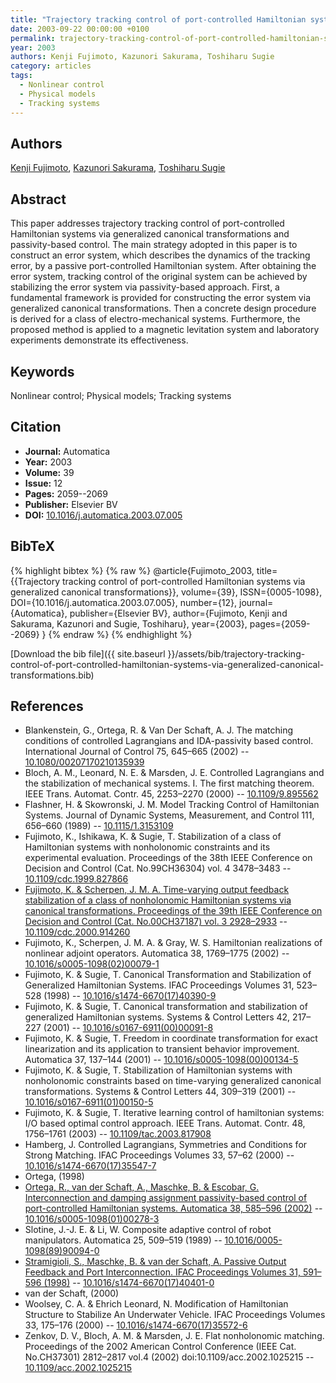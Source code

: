 ```yaml
---
title: "Trajectory tracking control of port-controlled Hamiltonian systems via generalized canonical transformations"
date: 2003-09-22 00:00:00 +0100
permalink: trajectory-tracking-control-of-port-controlled-hamiltonian-systems-via-generalized-canonical-transformations
year: 2003
authors: Kenji Fujimoto, Kazunori Sakurama, Toshiharu Sugie
category: articles
tags:
  - Nonlinear control
  - Physical models
  - Tracking systems
---
```

 
## Authors
[Kenji Fujimoto](authors/kenji-fujimoto), [Kazunori Sakurama](authors/kazunori-sakurama), [Toshiharu Sugie](authors/toshiharu-sugie)
 
## Abstract
This paper addresses trajectory tracking control of port-controlled Hamiltonian systems via generalized canonical transformations and passivity-based control. The main strategy adopted in this paper is to construct an error system, which describes the dynamics of the tracking error, by a passive port-controlled Hamiltonian system. After obtaining the error system, tracking control of the original system can be achieved by stabilizing the error system via passivity-based approach. First, a fundamental framework is provided for constructing the error system via generalized canonical transformations. Then a concrete design procedure is derived for a class of electro-mechanical systems. Furthermore, the proposed method is applied to a magnetic levitation system and laboratory experiments demonstrate its effectiveness.
 
## Keywords
Nonlinear control; Physical models; Tracking systems
 
## Citation
- **Journal:** Automatica
- **Year:** 2003
- **Volume:** 39
- **Issue:** 12
- **Pages:** 2059--2069
- **Publisher:** Elsevier BV
- **DOI:** [10.1016/j.automatica.2003.07.005](https://doi.org/10.1016/j.automatica.2003.07.005)
 
## BibTeX
{% highlight bibtex %}
{% raw %}
@article{Fujimoto_2003,
  title={{Trajectory tracking control of port-controlled Hamiltonian systems via generalized canonical transformations}},
  volume={39},
  ISSN={0005-1098},
  DOI={10.1016/j.automatica.2003.07.005},
  number={12},
  journal={Automatica},
  publisher={Elsevier BV},
  author={Fujimoto, Kenji and Sakurama, Kazunori and Sugie, Toshiharu},
  year={2003},
  pages={2059--2069}
}
{% endraw %}
{% endhighlight %}
 
[Download the bib file]({{ site.baseurl }}/assets/bib/trajectory-tracking-control-of-port-controlled-hamiltonian-systems-via-generalized-canonical-transformations.bib)
 
## References
- Blankenstein, G., Ortega, R. & Van Der Schaft, A. J. The matching conditions of controlled Lagrangians and IDA-passivity based control. International Journal of Control 75, 645–665 (2002) -- [10.1080/00207170210135939](https://doi.org/10.1080/00207170210135939)
- Bloch, A. M., Leonard, N. E. & Marsden, J. E. Controlled Lagrangians and the stabilization of mechanical systems. I. The first matching theorem. IEEE Trans. Automat. Contr. 45, 2253–2270 (2000) -- [10.1109/9.895562](https://doi.org/10.1109/9.895562)
- Flashner, H. & Skowronski, J. M. Model Tracking Control of Hamiltonian Systems. Journal of Dynamic Systems, Measurement, and Control 111, 656–660 (1989) -- [10.1115/1.3153109](https://doi.org/10.1115/1.3153109)
- Fujimoto, K., Ishikawa, K. & Sugie, T. Stabilization of a class of Hamiltonian systems with nonholonomic constraints and its experimental evaluation. Proceedings of the 38th IEEE Conference on Decision and Control (Cat. No.99CH36304) vol. 4 3478–3483 -- [10.1109/cdc.1999.827866](https://doi.org/10.1109/cdc.1999.827866)
- [Fujimoto, K. & Scherpen, J. M. A. Time-varying output feedback stabilization of a class of nonholonomic Hamiltonian systems via canonical transformations. Proceedings of the 39th IEEE Conference on Decision and Control (Cat. No.00CH37187) vol. 3 2928–2933](time-varying-output-feedback-stabilization-of-a-class-of-nonholonomic-hamiltonian-systems-via-canonical-transformations) -- [10.1109/cdc.2000.914260](https://doi.org/10.1109/cdc.2000.914260)
- Fujimoto, K., Scherpen, J. M. A. & Gray, W. S. Hamiltonian realizations of nonlinear adjoint operators. Automatica 38, 1769–1775 (2002) -- [10.1016/s0005-1098(02)00079-1](https://doi.org/10.1016/s0005-1098(02)00079-1)
- Fujimoto, K. & Sugie, T. Canonical Transformation and Stabilization of Generalized Hamiltonian Systems. IFAC Proceedings Volumes 31, 523–528 (1998) -- [10.1016/s1474-6670(17)40390-9](https://doi.org/10.1016/s1474-6670(17)40390-9)
- Fujimoto, K. & Sugie, T. Canonical transformation and stabilization of generalized Hamiltonian systems. Systems &amp; Control Letters 42, 217–227 (2001) -- [10.1016/s0167-6911(00)00091-8](https://doi.org/10.1016/s0167-6911(00)00091-8)
- Fujimoto, K. & Sugie, T. Freedom in coordinate transformation for exact linearization and its application to transient behavior improvement. Automatica 37, 137–144 (2001) -- [10.1016/s0005-1098(00)00134-5](https://doi.org/10.1016/s0005-1098(00)00134-5)
- Fujimoto, K. & Sugie, T. Stabilization of Hamiltonian systems with nonholonomic constraints based on time-varying generalized canonical transformations. Systems &amp; Control Letters 44, 309–319 (2001) -- [10.1016/s0167-6911(01)00150-5](https://doi.org/10.1016/s0167-6911(01)00150-5)
- Fujimoto, K. & Sugie, T. Iterative learning control of hamiltonian systems: I/O based optimal control approach. IEEE Trans. Automat. Contr. 48, 1756–1761 (2003) -- [10.1109/tac.2003.817908](https://doi.org/10.1109/tac.2003.817908)
- Hamberg, J. Controlled Lagrangians, Symmetries and Conditions for Strong Matching. IFAC Proceedings Volumes 33, 57–62 (2000) -- [10.1016/s1474-6670(17)35547-7](https://doi.org/10.1016/s1474-6670(17)35547-7)
- Ortega, (1998)
- [Ortega, R., van der Schaft, A., Maschke, B. & Escobar, G. Interconnection and damping assignment passivity-based control of port-controlled Hamiltonian systems. Automatica 38, 585–596 (2002)](interconnection-and-damping-assignment-passivity-based-control-of-port-controlled-hamiltonian-systems) -- [10.1016/s0005-1098(01)00278-3](https://doi.org/10.1016/s0005-1098(01)00278-3)
- Slotine, J.-J. E. & Li, W. Composite adaptive control of robot manipulators. Automatica 25, 509–519 (1989) -- [10.1016/0005-1098(89)90094-0](https://doi.org/10.1016/0005-1098(89)90094-0)
- [Stramigioli, S., Maschke, B. & van der Schaft, A. Passive Output Feedback and Port Interconnection. IFAC Proceedings Volumes 31, 591–596 (1998)](passive-output-feedback-and-port-interconnection) -- [10.1016/s1474-6670(17)40401-0](https://doi.org/10.1016/s1474-6670(17)40401-0)
- van der Schaft, (2000)
- Woolsey, C. A. & Ehrich Leonard, N. Modification of Hamiltonian Structure to Stabilize An Underwater Vehicle. IFAC Proceedings Volumes 33, 175–176 (2000) -- [10.1016/s1474-6670(17)35572-6](https://doi.org/10.1016/s1474-6670(17)35572-6)
- Zenkov, D. V., Bloch, A. M. & Marsden, J. E. Flat nonholonomic matching. Proceedings of the 2002 American Control Conference (IEEE Cat. No.CH37301) 2812–2817 vol.4 (2002) doi:10.1109/acc.2002.1025215 -- [10.1109/acc.2002.1025215](https://doi.org/10.1109/acc.2002.1025215)

